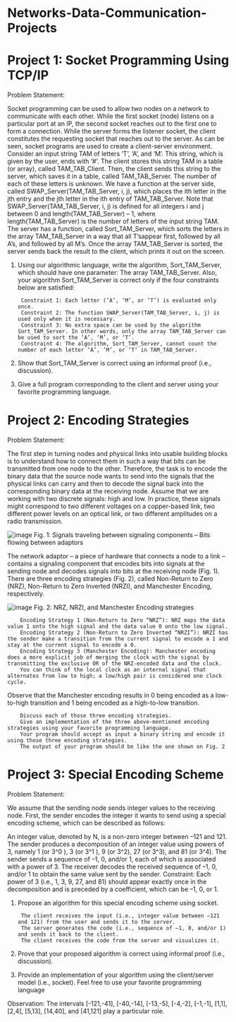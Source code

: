 # Networks-Data-Communication-Projects
# Project 1: Socket Programming Using TCP/IP

Problem Statement: 

Socket programming can be used to allow two nodes on a network to communicate with each other.
While the first socket (node) listens on a particular port at an IP, the second socket reaches out to the first one to form a connection.
While the server forms the listener socket, the client constitutes the requesting socket that reaches out to the server.
As can be seen, socket programs are used to create a client-server environment.
Consider an input string TAM of letters ‘T’, ‘A’, and ‘M’. This string, which is given by the user, ends with ‘#’.
The client stores this string TAM in a table (or array), called TAM_TAB_Client.
Then, the client sends this string to the server, which saves it in a table, called TAM_TAB_Server.
The number of each of these letters is unknown. 
We have a function at the server side, called SWAP_Server(TAM_TAB_Server, i, j), which places the ith letter in the jth entry and the jth letter in the ith entry of TAM_TAB_Server.
Note that SWAP_Server(TAM_TAB_Server, i, j) is defined for all integers i and j between 0 and length(TAM_TAB_Server) – 1, where length(TAM_TAB_Server) is the number of letters of the input string TAM.
The server has a function, called Sort_TAM_Server, which sorts the letters in the array TAM_TAB_Server in a way that all T’sappear first, followed by all A’s, and followed by all M’s.
Once the array TAM_TAB_Server is sorted, the server sends back the result to the client, which prints it out on the screen.

1. Using our algorithmic language, write the algorithm, Sort_TAM_Server, which should have one parameter: The array TAM_TAB_Server.
Also, your algorithm Sort_TAM_Server is correct only if the four constraints below are satisfied:

        Constraint 1: Each letter (‘A’, ‘M’, or ‘T’) is evaluated only once.
        Constraint 2: The function SWAP_Server(TAM_TAB_Server, i, j) is used only when it is necessary.
        Constraint 3: No extra space can be used by the algorithm Sort_TAM_Server. In other words, only the array TAM_TAB_Server can be used to sort the ‘A’, ‘M’, or ‘T’.
        Constraint 4: The algorithm, Sort_TAM_Server, cannot count the number of each letter ‘A’, ‘M’, or ‘T’ in TAM_TAB_Server.
2. Show that Sort_TAM_Server is correct using an informal proof (i.e., discussion).
3. Give a full program corresponding to the client and server using your favorite programming language.

# Project 2: Encoding Strategies

Problem Statement:

The first step in turning nodes and physical links into usable building blocks is to understand how to connect them in such a way that bits can be transmitted from one node to the other.
Therefore, the task is to encode the binary data that the source node wants to send into the signals that the physical links can carry and then to decode the signal back into the corresponding binary data at the receiving node.
Assume that we are working with two discrete signals: high and low.
In practice, these signals might correspond to two different voltages on a copper-based link, two different power levels on an optical link, or two different amplitudes on a radio transmission.


![image](https://github.com/user-attachments/assets/75fc4c81-b5c3-488f-89be-45188f81b5f9)
Fig. 1: Signals traveling between signaling components – Bits flowing between adaptors

The network adaptor – a piece of hardware that connects a node to a link – contains a signaling component that encodes bits into signals at the sending node and decodes signals into bits at the receiving node (Fig. 1).
There are three encoding strategies (Fig. 2), called Non-Return to Zero (NRZ), Non-Return to Zero Inverted (NRZI), and Manchester Encoding, respectively.


![image](https://github.com/user-attachments/assets/5cb2d525-b8d0-49e6-9df0-faed39849cc4)
Fig. 2: NRZ, NRZI, and Manchester Encoding strategies


        Encoding Strategy 1 (Non-Return to Zero “NRZ”): NRZ maps the data value 1 onto the high signal and the data value 0 onto the low signal.
        Encoding Strategy 2 (Non-Return to Zero Inverted “NRZI”): NRZI has the sender make a transition from the current signal to encode a 1 and stay at the current signal to encode a 0.
        Encoding Strategy 3 (Manchester Encoding): Manchester encoding does a more explicit job of merging the clock with the signal by transmitting the exclusive OR of the NRZ-encoded data and the clock. 
        You can think of the local clock as an internal signal that alternates from low to high; a low/high pair is considered one clock cycle.

Observe that the Manchester encoding results in 0 being encoded as a low-to-high transition and 1 being encoded as a high-to-low transition.

        Discuss each of those three encoding strategies.
        Give an implementation of the three above-mentioned encoding strategies using your favorite programming language.
        Your program should accept as input a binary string and encode it using those three encoding strategies.
        The output of your program should be like the one shown on Fig. 2

# Project 3: Special Encoding Scheme

Problem Statement:

We assume that the sending node sends integer values to the receiving node.
First, the sender encodes the integer it wants to send using a special encoding scheme, which can be described as follows:

An integer value, denoted by N, is a non-zero integer between –121 and 121.
The sender produces a decomposition of an integer value using powers of 3, namely 1 (or 3^0 ), 3 (or 3^1 ), 9 (or 3^2), 27 (or 3^3), and 81 (or 3^4).
The sender sends a sequence of –1, 0, and/or 1, each of which is associated with a power of 3.
The receiver decodes the received sequence of –1, 0, and/or 1 to obtain the same value sent by the sender.
Constraint: Each power of 3 (i.e., 1, 3, 9, 27, and 81) should appear exactly once in the decomposition and is preceded by a coefficient, which can be –1, 0, or 1.

1. Propose an algorithm for this special encoding scheme using socket.

        The client receives the input (i.e., integer value between –121 and 121) from the user and sends it to the server.
        The server generates the code (i.e., sequence of –1, 0, and/or 1) and sends it back to the client.
        The client receives the code from the server and visualizes it.
2. Prove that your proposed algorithm is correct using informal proof (i.e., discussion).
3. Provide an implementation of your algorithm using the client/server model (i.e., socket). Feel free to use your favorite programming language

Observation: The intervals [-121,-41], [-40,-14], [-13,-5], [-4,-2], [-1,-1], [1,1], [2,4], [5,13], [14,40], and [41,121] play a particular role.
